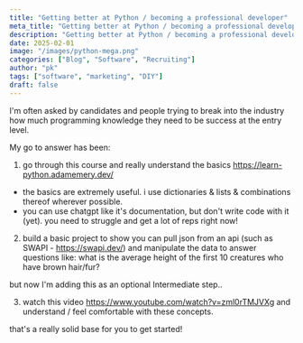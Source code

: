 ```yaml
---
title: "Getting better at Python / becoming a professional developer"
meta_title: "Getting better at Python / becoming a professional develope"
description: "Getting better at Python / becoming a professional develope!"
date: 2025-02-01
image: "/images/python-mega.png"
categories: ["Blog", "Software", "Recruiting"]
author: "pk"
tags: ["software", "marketing", "DIY"]
draft: false
---
```


I'm often asked by candidates and people trying to break into the industry how much programming knowledge they need to be success at the entry level. 

My go to answer has been:

1. go through this course and really understand the basics
https://learn-python.adamemery.dev/

- the basics are extremely useful. i use dictionaries & lists & combinations thereof wherever possible. 
- you can use chatgpt like it's documentation, but don't write code with it (yet). you need to struggle and get a lot of reps right now!

2. build a basic project to show you can pull json from an api (such as SWAPI - https://swapi.dev/) and manipulate the data to answer questions like: 
what is the average height of the first 10 creatures who have brown hair/fur?


but now I'm adding this as an optional Intermediate step..

3. watch this video
https://www.youtube.com/watch?v=zml0rTMJVXg
and understand / feel comfortable with these concepts.

that's a really solid base for you to get started!
